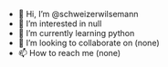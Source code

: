 - 👋 Hi, I’m @schweizerwilsemann
- 👀 I’m interested in null
- 🌱 I’m currently learning python
- 💞️ I’m looking to collaborate on (none)
- 📫 How to reach me (none)

<!---
schweizerwilsemann/schweizerwilsemann is a ✨ special ✨ repository because its `README.md` (this file) appears on your GitHub profile.
You can click the Preview link to take a look at your changes.
--->
